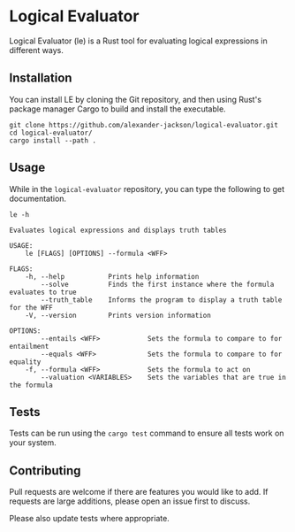 # Logical Evaluator

Logical Evaluator (le) is a Rust tool for evaluating logical expressions in
different ways.

## Installation

You can install LE by cloning the Git repository, and then using Rust's package
manager Cargo to build and install the executable.

```
git clone https://github.com/alexander-jackson/logical-evaluator.git
cd logical-evaluator/
cargo install --path .
```

## Usage

While in the `logical-evaluator` repository, you can type the following to get
documentation.

```
le -h

Evaluates logical expressions and displays truth tables

USAGE:
    le [FLAGS] [OPTIONS] --formula <WFF>

FLAGS:
    -h, --help           Prints help information
        --solve          Finds the first instance where the formula evaluates to true
        --truth_table    Informs the program to display a truth table for the WFF
    -V, --version        Prints version information

OPTIONS:
        --entails <WFF>            Sets the formula to compare to for entailment
        --equals <WFF>             Sets the formula to compare to for equality
    -f, --formula <WFF>            Sets the formula to act on
        --valuation <VARIABLES>    Sets the variables that are true in the formula
```

## Tests

Tests can be run using the `cargo test` command to ensure all tests work on your system.

## Contributing

Pull requests are welcome if there are features you would like to add. If
requests are large additions, please open an issue first to discuss.

Please also update tests where appropriate.
